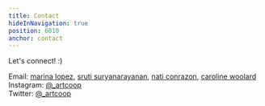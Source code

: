 ```yaml
---
title: Contact
hideInNavigation: true
position: 6010
anchor: contact
---
```

Let's connect! :)

Email: [marina lopez](mailto:marina@art.coop), [sruti suryanarayanan](mailto:sruti@art.coop), [nati conrazon](mailto:nlinares@gmail.com), [caroline woolard](mailto:carolinewoolard@gmail.com)\
Instagram: [@_artcoop](https://www.instagram.com/_artcoop/)\
Twitter: [@_artcoop](https://twitter.com/_artcoop)
